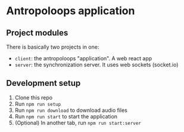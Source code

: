 # Antropoloops application

## Project modules

There is basically two projects in one:

- `client`: the antropoloops "application". A web react app
- `server`: the synchronization server. It uses web sockets (socket.io)

## Development setup

1. Clone this repo
1. Run `npm run setup`
1. Run `npm run download` to download audio files
1. Run `npm run start` to start the application
1. (Optional) In another tab, run `npm run start:server`
